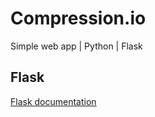 # Compression.io
Simple web app | Python | Flask

## Flask
[Flask documentation](http://flask.pocoo.org/docs/0.11/)